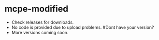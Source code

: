 # mcpe-modified
- Check releases for downloads.
- No code is provided due to upload problems.
#Dont have your version?
- More versions coming soon.
